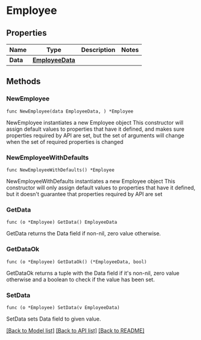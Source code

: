 # Employee

## Properties

Name | Type | Description | Notes
------------ | ------------- | ------------- | -------------
**Data** | [**EmployeeData**](EmployeeData.md) |  | 

## Methods

### NewEmployee

`func NewEmployee(data EmployeeData, ) *Employee`

NewEmployee instantiates a new Employee object
This constructor will assign default values to properties that have it defined,
and makes sure properties required by API are set, but the set of arguments
will change when the set of required properties is changed

### NewEmployeeWithDefaults

`func NewEmployeeWithDefaults() *Employee`

NewEmployeeWithDefaults instantiates a new Employee object
This constructor will only assign default values to properties that have it defined,
but it doesn't guarantee that properties required by API are set

### GetData

`func (o *Employee) GetData() EmployeeData`

GetData returns the Data field if non-nil, zero value otherwise.

### GetDataOk

`func (o *Employee) GetDataOk() (*EmployeeData, bool)`

GetDataOk returns a tuple with the Data field if it's non-nil, zero value otherwise
and a boolean to check if the value has been set.

### SetData

`func (o *Employee) SetData(v EmployeeData)`

SetData sets Data field to given value.



[[Back to Model list]](../README.md#documentation-for-models) [[Back to API list]](../README.md#documentation-for-api-endpoints) [[Back to README]](../README.md)


